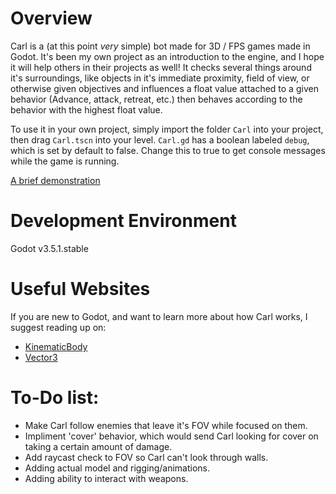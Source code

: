 # Overview

Carl is a (at this point *very* simple) bot made for 3D / FPS games made in Godot. It's been my own project as an introduction to the engine, and I hope it will help others in their projects as well! It checks several things around it's surroundings, like objects in it's immediate proximity, field of view, or otherwise given objectives and influences a float value attached to a given behavior (Advance, attack, retreat, etc.) then behaves according to the behavior with the highest float value.

To use it in your own project, simply import the folder `Carl` into your project, then drag `Carl.tscn` into your level.
`Carl.gd` has a boolean labeled `debug`, which is set by default to false. Change this to true to get console messages while the game is running.

[A brief demonstration](https://www.youtube.com/watch?v=AAnUTsFay1M)

# Development Environment

Godot v3.5.1.stable

# Useful Websites

If you are new to Godot, and want to learn more about how Carl works, I suggest reading up on:
* [KinematicBody](https://docs.godotengine.org/en/stable/classes/class_kinematicbody.html?highlight=kinematicbody)
* [Vector3](https://docs.godotengine.org/en/stable/classes/class_vector3.html?highlight=Vector3)

# To-Do list:

* Make Carl follow enemies that leave it's FOV while focused on them.
* Impliment 'cover' behavior, which would send Carl looking for cover on taking a certain amount of damage.
* Add raycast check to FOV so Carl can't look through walls.
* Adding actual model and rigging/animations.
* Adding ability to interact with weapons.
